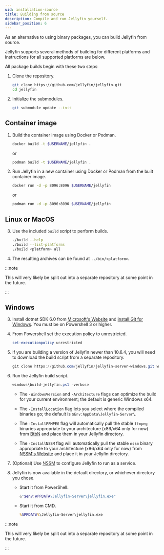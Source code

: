 ```yaml
---
uid: installation-source
title: Building from source
description: Compile and run Jellyfin yourself.
sidebar_position: 6
---
```


<!-- markdownlint-disable MD029 ol-prefix -->

As an alternative to using binary packages, you can build Jellyfin from source.

Jellyfin supports several methods of building for different platforms and instructions for all supported platforms are below.

All package builds begin with these two steps:

1. Clone the repository.

   ```sh
   git clone https://github.com/jellyfin/jellyfin.git
   cd jellyfin
   ```

2. Initialize the submodules.

   ```sh
   git submodule update --init
   ```

## Container image

1. Build the container image using Docker or Podman.

   ```sh
   docker build -t $USERNAME/jellyfin .
   ```

   or

   ```sh
   podman build -t $USERNAME/jellyfin .
   ```

2. Run Jellyfin in a new container using Docker or Podman from the built container image.

   ```sh
   docker run -d -p 8096:8096 $USERNAME/jellyfin
   ```

   or

   ```sh
   podman run -d -p 8096:8096 $USERNAME/jellyfin
   ```

## Linux or MacOS

3. Use the included `build` script to perform builds.

   ```sh
   ./build --help
   ./build --list-platforms
   ./build <platform> all
   ```

4. The resulting archives can be found at `../bin/<platform>`.

:::note

This will very likely be split out into a separate repository at some point in the future.

:::

## Windows

3. Install dotnet SDK 6.0 from [Microsoft's Website](https://dotnet.microsoft.com/en-us/download/dotnet/6.0) and [install Git for Windows](https://gitforwindows.org/).
   You must be on Powershell 3 or higher.

4. From Powershell set the execution policy to unrestricted.

   ```powershell
   set-executionpolicy unrestricted
   ```

5. If you are building a version of Jellyfin newer than 10.6.4, you will need to download the build script from a separate repository.

   ```powershell
   git clone https://github.com/jellyfin/jellyfin-server-windows.git windows
   ```

6. Run the Jellyfin build script.

   ```powershell
   windows\build-jellyfin.ps1 -verbose
   ```

   - The `-WindowsVersion` and `-Architecture` flags can optimize the build for your current environment; the default is generic Windows x64.

   - The `-InstallLocation` flag lets you select where the compiled binaries go; the default is `$Env:AppData\Jellyfin-Server\`.

   - The `-InstallFFMPEG` flag will automatically pull the stable `ffmpeg` binaries appropriate to your architecture (x86/x64 only for now) from [BtbN](https://github.com/BtbN/FFmpeg-Builds/releases) and place them in your Jellyfin directory.

   - The `-InstallNSSM` flag will automatically pull the stable `nssm` binary appropriate to your architecture (x86/x64 only for now) from [NSSM's Website](https://nssm.cc/) and place it in your Jellyfin directory.

7. (Optional) Use [NSSM](https://nssm.cc) to configure Jellyfin to run as a service.

8. Jellyfin is now available in the default directory, or whichever directory you chose.

   - Start it from PowerShell.

     ```powershell
     &"$env:APPDATA\Jellyfin-Server\jellyfin.exe"
     ```

   - Start it from CMD.

     ```cmd
     %APPDATA%\Jellyfin-Server\jellyfin.exe
     ```

:::note

This will very likely be split out into a separate repository at some point in the future.

:::

